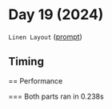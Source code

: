 # Day 19 (2024)

`Linen Layout` ([prompt](https://adventofcode.com/2024/day/19))

## Timing

== Performance

=== Both parts ran in 0.238s
